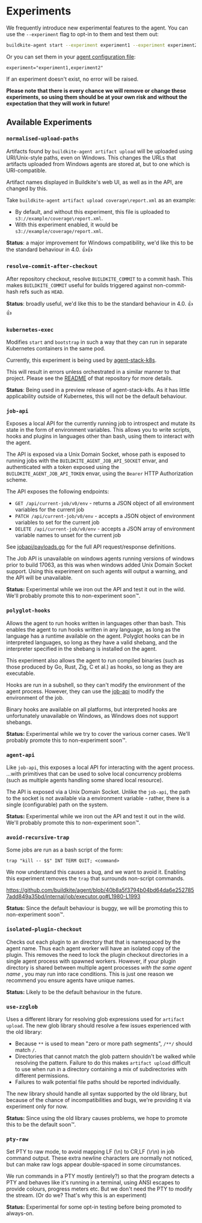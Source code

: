# Experiments

We frequently introduce new experimental features to the agent. You can use the `--experiment` flag to opt-in to them and test them out:

```bash
buildkite-agent start --experiment experiment1 --experiment experiment2
```

Or you can set them in your [agent configuration file](https://buildkite.com/docs/agent/v3/configuration):

```
experiment="experiment1,experiment2"
```

If an experiment doesn't exist, no error will be raised.

**Please note that there is every chance we will remove or change these experiments, so using them should be at your own risk and without the expectation that they will work in future!**

## Available Experiments

### `normalised-upload-paths`

Artifacts found by `buildkite-agent artifact upload` will be uploaded using URI/Unix-style paths, even on Windows. This changes the URLs that artifacts uploaded from Windows agents are stored at, but to one which is URI-compatible.

Artifact names displayed in Buildkite's web UI, as well as in the API, are changed by this.

Take `buildkite-agent artifact upload coverage\report.xml` as an example:

- By default, and without this experiment, this file is uploaded to `s3://example/coverage\report.xml`.
- With this experiment enabled, it would be `s3://example/coverage/report.xml`.

**Status**: a major improvement for Windows compatibility, we'd like this to be the standard behaviour in 4.0. 👍👍

### `resolve-commit-after-checkout`

After repository checkout, resolve `BUILDKITE_COMMIT` to a commit hash. This makes `BUILDKITE_COMMIT` useful for builds triggered against non-commit-hash refs such as `HEAD`.

**Status**: broadly useful, we'd like this to be the standard behaviour in 4.0. 👍👍

### `kubernetes-exec`

Modifies `start` and `bootstrap` in such a way that they can run in separate Kubernetes containers in the same pod.

Currently, this experiment is being used by [agent-stack-k8s](https://github.com/buildkite/agent-stack-k8s).

This will result in errors unless orchestrated in a similar manner to that project. Please see the [README](https://github.com/buildkite/agent-stack-k8s/blob/main/README.md) of that repository for more details.

**Status**: Being used in a preview release of agent-stack-k8s. As it has little applicability outside of Kubernetes, this will not be the default behaviour.

### `job-api`

Exposes a local API for the currently running job to introspect and mutate its state in the form of environment variables. This allows you to write scripts, hooks and plugins in languages other than bash, using them to interact with the agent.

The API is exposed via a Unix Domain Socket, whose path is exposed to running jobs with the `BUILDKITE_AGENT_JOB_API_SOCKET` envar, and authenticated with a token exposed using the `BUILDKITE_AGENT_JOB_API_TOKEN` envar, using the `Bearer` HTTP Authorization scheme.

The API exposes the following endpoints:
- `GET /api/current-job/v0/env` - returns a JSON object of all environment variables for the current job
- `PATCH /api/current-job/v0/env` - accepts a JSON object of environment variables to set for the current job
- `DELETE /api/current-job/v0/env` - accepts a JSON array of environment variable names to unset for the current job

See [jobapi/payloads.go](./jobapi/payloads.go) for the full API request/response definitions.

The Job API is unavailable on windows agents running versions of windows prior to build 17063, as this was when windows added Unix Domain Socket support. Using this experiment on such agents will output a warning, and the API will be unavailable.

**Status:** Experimental while we iron out the API and test it out in the wild. We'll probably promote this to non-experiment soon™️.

### `polyglot-hooks`

Allows the agent to run hooks written in languages other than bash. This enables the agent to run hooks written in any language, as long as the language has a runtime available on the agent. Polyglot hooks can be in interpreted languages, so long as they have a valid shebang, and the interpreter specified in the shebang is installed on the agent.

This experiment also allows the agent to run compiled binaries (such as those produced by Go, Rust, Zig, C et al.) as hooks, so long as they are executable.

Hooks are run in a subshell, so they can't modify the environment of the agent process. However, they can use the [job-api](#job-api) to modify the environment of the job.

Binary hooks are available on all platforms, but interpreted hooks are unfortunately unavailable on Windows, as Windows does not support shebangs.

**Status:** Experimental while we try to cover the various corner cases. We'll probably promote this to non-experiment soon™️.

### `agent-api`

Like `job-api`, this exposes a local API for interacting with the agent process.
...with primitives that can be used to solve local concurrency problems (such as multiple agents handling some shared local resource).

The API is exposed via a Unix Domain Socket. Unlike the `job-api`, the path to the socket is not available via a environment variable - rather, there is a single (configurable) path on the system.

**Status:** Experimental while we iron out the API and test it out in the wild. We'll probably promote this to non-experiment soon™.

### `avoid-recursive-trap`

Some jobs are run as a bash script of the form:

```shell
trap "kill -- $$" INT TERM QUIT; <command>
```

We now understand this causes a bug, and we want to avoid it. Enabling this experiment removes the `trap` that surrounds non-script commands.

https://github.com/buildkite/agent/blob/40b8a5f3794b04bd64da6e2527857add849a35bd/internal/job/executor.go#L1980-L1993

**Status:** Since the default behaviour is buggy, we will be promoting this to non-experiment soon™️.

### `isolated-plugin-checkout`

Checks out each plugin to an directory that that is namespaced by the agent name. Thus each agent worker will have an isolated copy of the plugin. This removes the need to lock the plugin checkout directories in a single agent process with spawned workers. However, if your plugin directory is shared between multiple agent processes *with the same agent name* , you may run into race conditions. This is just one reason we recommend you ensure agents have unique names.

**Status:** Likely to be the default behaviour in the future.

### `use-zzglob`

Uses a different library for resolving glob expressions used for `artifact upload`.
The new glob library should resolve a few issues experienced with the old library:

- Because `**` is used to mean "zero or more path segments", `/**/` should match `/`.
- Directories that cannot match the glob pattern shouldn't be walked while resolving the pattern. Failure to do this makes `artifact upload` difficult to use when run in a directory containing a mix of subdirectories with different permissions.
- Failures to walk potential file paths should be reported individually.

The new library should handle all syntax supported by the old library, but because of the chance of incompatibilities and bugs, we're providing it via experiment only for now.

**Status:** Since using the old library causes problems, we hope to promote this to be the default soon™️.

### `pty-raw`

Set PTY to raw mode, to avoid mapping LF (\n) to CR,LF (\r\n) in job command output.
These extra newline characters are normally not noticed, but can make raw logs appear double-spaced
in some circumstances.

We run commands in a PTY mostly (entirely?) so that the program detects a PTY and behaves like it's
running in a terminal, using ANSI escapes to provide colours, progress meters etc. But we don't need
the PTY to modify the stream. (Or do we? That's why this is an experiment)

**Status:** Experimental for some opt-in testing before being promoted to always-on.
